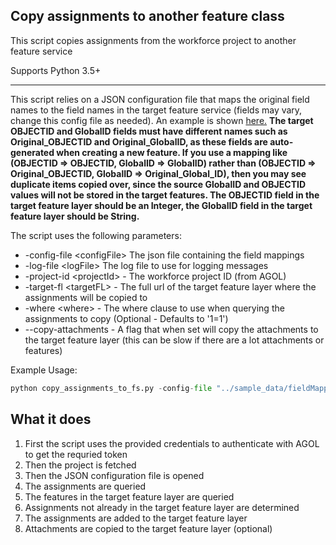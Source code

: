 ## Copy assignments to another feature class

This script copies assignments from the workforce project to another feature service

Supports Python 3.5+

----

This script relies on a JSON configuration file that maps the original field names to the field names in the target feature service (fields may vary, change this config file as needed). An example is shown [here.](sample_data/fieldMappings.json) **The target OBJECTID and GlobalID fields must have different names such as Original_OBJECTID and Original_GlobalID, as these fields are auto-generated when creating a new feature. If you use a mapping like (OBJECTID => OBJECTID, GlobalID => GlobalID) rather than (OBJECTID => Original_OBJECTID, GlobalID => Original_Global_ID), then you may see duplicate items copied over, since the source GlobalID and OBJECTID values will not be stored in the target features. The OBJECTID field in the target feature layer should be an Integer, the GlobalID field in the target feature layer should be String.**

The script uses the following parameters:

- -config-file \<configFile\> The json file containing the field mappings
- -log-file \<logFile\> The log file to use for logging messages
- -project-id \<projectId\> - The workforce project ID (from AGOL)
- -target-fl \<targetFL\> - The full url of the target feature layer where the assignments will be copied to
- -where \<where\> - The where clause to use when querying the assignments to copy (Optional - Defaults to '1=1')
- --copy-attachments - A flag that when set will copy the attachments to the target feature layer (this can be slow if there are a lot attachments or features)

Example Usage:
```python
python copy_assignments_to_fs.py -config-file "../sample_data/fieldMappings.json" -u username -p password -org "https://<org>.maps.arcgis.com" -target-fl "http://services.arcgis.com/<server>/arcgis/rest/services/AssignmentsArchives/FeatureServer/0" -where "1=1" -project-id "038a1926d2d741dc8acabefd5b2cc5d3" -log-file "log.txt" --copy-attachments
```

## What it does

 1. First the script uses the provided credentials to authenticate with AGOL to get the requried token
 2. Then the project is fetched
 3. Then the JSON configuration file is opened
 4. The assignments are queried
 5. The features in the target feature layer are queried
 6. Assignments not already in the target feature layer are determined
 7. The assignments are added to the target feature layer
 8. Attachments are copied to the target feature layer (optional)
